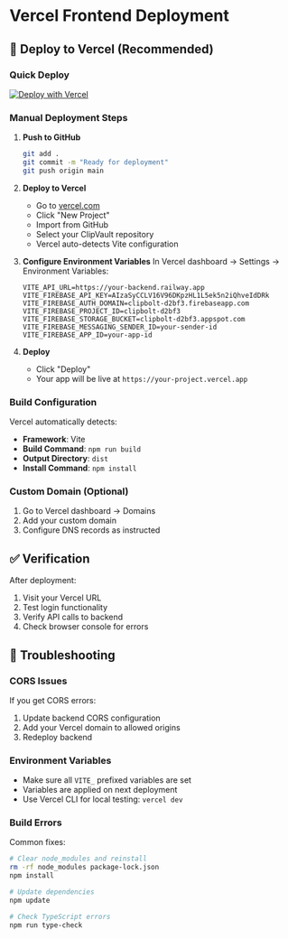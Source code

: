 # Vercel Frontend Deployment

## 🚀 Deploy to Vercel (Recommended)

### Quick Deploy
[![Deploy with Vercel](https://vercel.com/button)](https://vercel.com/new/clone?repository-url=https://github.com/yourusername/clipvault)

### Manual Deployment Steps

1. **Push to GitHub**
   ```bash
   git add .
   git commit -m "Ready for deployment"
   git push origin main
   ```

2. **Deploy to Vercel**
   - Go to [vercel.com](https://vercel.com)
   - Click "New Project"
   - Import from GitHub
   - Select your ClipVault repository
   - Vercel auto-detects Vite configuration

3. **Configure Environment Variables**
   In Vercel dashboard → Settings → Environment Variables:
   ```
   VITE_API_URL=https://your-backend.railway.app
   VITE_FIREBASE_API_KEY=AIzaSyCCLV16V96DKpzHL1L5ek5n2iQhveIdDRk
   VITE_FIREBASE_AUTH_DOMAIN=clipbolt-d2bf3.firebaseapp.com
   VITE_FIREBASE_PROJECT_ID=clipbolt-d2bf3
   VITE_FIREBASE_STORAGE_BUCKET=clipbolt-d2bf3.appspot.com
   VITE_FIREBASE_MESSAGING_SENDER_ID=your-sender-id
   VITE_FIREBASE_APP_ID=your-app-id
   ```

4. **Deploy**
   - Click "Deploy"
   - Your app will be live at `https://your-project.vercel.app`

### Build Configuration

Vercel automatically detects:
- **Framework**: Vite
- **Build Command**: `npm run build`
- **Output Directory**: `dist`
- **Install Command**: `npm install`

### Custom Domain (Optional)
1. Go to Vercel dashboard → Domains
2. Add your custom domain
3. Configure DNS records as instructed

## ✅ Verification

After deployment:
1. Visit your Vercel URL
2. Test login functionality
3. Verify API calls to backend
4. Check browser console for errors

## 🔧 Troubleshooting

### CORS Issues
If you get CORS errors:
1. Update backend CORS configuration
2. Add your Vercel domain to allowed origins
3. Redeploy backend

### Environment Variables
- Make sure all `VITE_` prefixed variables are set
- Variables are applied on next deployment
- Use Vercel CLI for local testing: `vercel dev`

### Build Errors
Common fixes:
```bash
# Clear node_modules and reinstall
rm -rf node_modules package-lock.json
npm install

# Update dependencies
npm update

# Check TypeScript errors
npm run type-check
```
